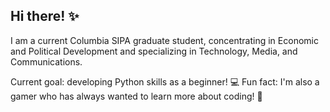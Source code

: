## Hi there! ✨

I am a current Columbia SIPA graduate student, concentrating in Economic and Political Development and specializing in Technology, Media, and Communications.

Current goal: developing Python skills as a beginner! 💻
Fun fact: I'm also a gamer who has always wanted to learn more about coding! 👾

<!--**es3137/es3137** is a ✨ _special_ ✨ repository because its `README.md` (this file) appears on your GitHub profile.

Here are some ideas to get you started:

- 🔭 I’m currently working on ...
- 🌱 I’m currently learning ...
- 👯 I’m looking to collaborate on ...
- 🤔 I’m looking for help with ...
- 💬 Ask me about ...
- 📫 How to reach me: ...
- 😄 Pronouns: ...
- ⚡ Fun fact: ...
-->
